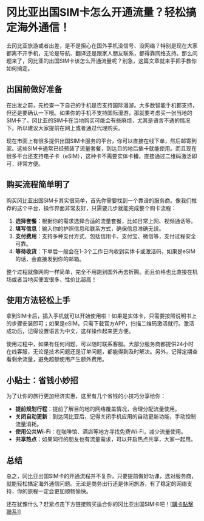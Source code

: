 # 冈比亚出国SIM卡怎么开通流量？轻松搞定海外通信！

去冈比亚旅游或者出差，是不是担心在国外手机没信号、没网络？特别是现在大家都离不开手机，无论是导航、翻译还是跟家人朋友联系，都得靠网络支持。那么问题来了，冈比亚的出国SIM卡该怎么开通流量呢？别急，这篇文章就来手把手教你如何搞定。

## 出国前做好准备

在出发之前，先检查一下自己的手机是否支持国际漫游。大多数智能手机都支持，但还是要确认一下哦。如果你的手机不支持国际漫游，那就要考虑买一张当地的SIM卡了。冈比亚的SIM卡在当地购买可能会有些麻烦，尤其是语言不通的情况下。所以建议大家提前在网上或者通过代理购买。

现在市面上有很多提供出国SIM卡服务的平台，你可以直接在线下单，然后邮寄到家。这些SIM卡通常已经预装了流量套餐，到达目的地后插卡就能使用。而且现在很多平台还支持电子卡（eSIM），这种卡不需要实体卡槽，直接通过二维码激活即可，非常方便。

## 购买流程简单明了

购买冈比亚出国SIM卡其实很简单，首先你需要找到一个靠谱的服务商。像我们推荐的这个平台，操作界面非常友好，只需要几步就能完成整个购卡流程：

1. **选择套餐**：根据你的需求选择合适的流量套餐，比如日常上网、视频通话等。
2. **填写信息**：输入你的护照信息和联系方式，确保信息准确无误。
3. **支付费用**：支持多种支付方式，包括信用卡、支付宝、微信等，支付过程安全可靠。
4. **等待收货**：下单后一般会在1-3个工作日内收到实体卡或激活码，如果是eSIM的话，会直接发到你的邮箱。

整个过程就像网购一样简单，完全不用跑到国外再去折腾。而且价格也比直接在机场或者当地买便宜很多，性价比超高！

## 使用方法轻松上手

拿到SIM卡后，插入手机就可以开始使用啦！如果是实体卡，只需要按照说明书上的步骤安装即可；如果是eSIM，只需下载官方APP，扫描二维码激活就行。激活成功后，记得设置语言为中文，这样操作起来更方便。

使用过程中，如果有任何问题，可以随时联系客服。大部分服务商都提供24小时在线客服，无论是技术问题还是订单问题，都能得到及时解决。另外，记得定期查看剩余流量，避免超额使用产生额外费用。

## 小贴士：省钱小妙招

为了让你的旅行更加经济实惠，这里有几个省钱的小技巧分享给你：

- **提前规划行程**：提前了解目的地的网络覆盖情况，合理分配流量使用。
- **关闭自动更新**：到达冈比亚后，记得关闭手机应用的自动更新功能，手动控制流量消耗。
- **使用公共Wi-Fi**：在咖啡馆、酒店等地方寻找免费Wi-Fi，减少流量使用。
- **共享热点**：如果同行的朋友也有流量需求，可以开启热点共享，大家一起用。

## 总结

总之，冈比亚出国SIM卡的开通流程并不复杂，只要提前做好功课，选对服务商，就能轻松搞定海外通信问题。无论是商务出行还是休闲旅游，有了稳定的网络支持，你的旅程一定会更加顺畅愉快。

还在犹豫什么？赶紧点击下方链接购买适合你的冈比亚出国SIM卡吧！[[購卡點擊聯系](https://t.me/s/esim1088)]]